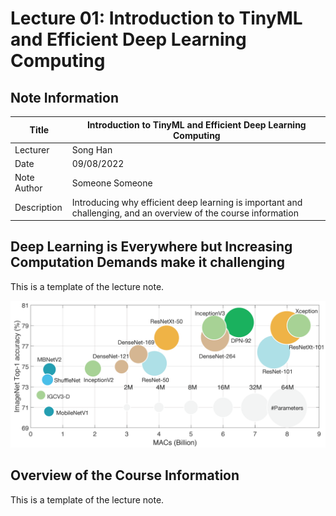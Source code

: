 # Lecture 01: Introduction to TinyML and Efficient Deep Learning Computing

## Note Information

| Title       | Introduction to TinyML and Efficient Deep Learning Computing                                                    |
|-------------|-----------------------------------------------------------------------------------------------------------------|
| Lecturer    | Song Han                                                                                                        |
| Date        | 09/08/2022                                                                                                      |
| Note Author | Someone Someone                                                                                                 |
| Description | Introducing why efficient deep learning is important and challenging, and an overview of the course information |

## Deep Learning is Everywhere but Increasing Computation Demands make it challenging

This is a template of the lecture note.

![ImageNet Top-1 Accuracy vs. Deep Learning Model Computation Demands](figures/lecture-01/accuracy-vs-macs.png)

## Overview of the Course Information

This is a template of the lecture note.
